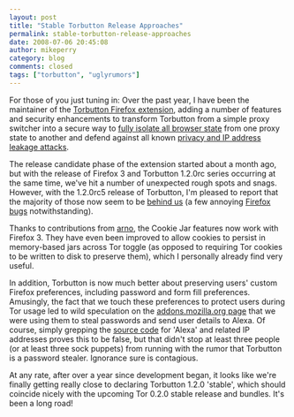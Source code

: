```yaml
---
layout: post
title: "Stable Torbutton Release Approaches"
permalink: stable-torbutton-release-approaches
date: 2008-07-06 20:45:08
author: mikeperry
category: blog
comments: closed
tags: ["torbutton", "uglyrumors"]
---
```


For those of you just tuning in: Over the past year, I have been the maintainer of the [Torbutton Firefox extension](https://torbutton.torproject.org/dev/), adding a number of features and security enhancements to transform Torbutton from a simple proxy switcher into a secure way to [fully isolate all browser state](https://torbutton.torproject.org/dev/design/#requirements) from one proxy state to another and defend against all known [privacy and IP address leakage attacks](https://torbutton.torproject.org/dev/design/#adversary).

The release candidate phase of the extension started about a month ago, but with the release of Firefox 3 and Torbutton 1.2.0rc series occurring at the same time, we've hit a number of unexpected rough spots and snags. However, with the 1.2.0rc5 release of Torbutton, I'm pleased to report that the majority of those now seem to be [behind us](https://torbutton.torproject.org/dev/CHANGELOG) (a few annoying [Firefox bugs](https://torbutton.torproject.org/dev/design/#FirefoxBugs) notwithstanding).

Thanks to contributions from [arno](http://www.fdn.fr/~arenevier/), the Cookie Jar features now work with Firefox 3. They have even been improved to allow cookies to persist in memory-based jars across Tor toggle (as opposed to requiring Tor cookies to be written to disk to preserve them), which I personally already find very useful.

<!-- more -->

In addition, Torbutton is now much better about preserving users' custom Firefox preferences, including password and form fill preferences. Amusingly, the fact that we touch these preferences to protect users during Tor usage led to wild speculation on the [addons.mozilla.org page](https://addons.mozilla.org/en-US/firefox/addon/2275) that we were using them to steal passwords and send user details to Alexa. Of course, simply grepping the [source code](https://tor-svn.freehaven.net/svn/torbutton/trunk) for 'Alexa' and related IP addresses proves this to be false, but that didn't stop at least three people (or at least three sock puppets) from running with the rumor that Torbutton is a password stealer. Ignorance sure is contagious.

At any rate, after over a year since development began, it looks like we're finally getting really close to declaring Torbutton 1.2.0 'stable', which should coincide nicely with the upcoming Tor 0.2.0 stable release and bundles. It's been a long road!
